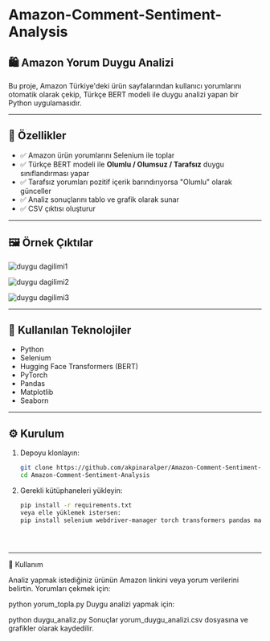 # Amazon-Comment-Sentiment-Analysis

## 🛍️ Amazon Yorum Duygu Analizi

Bu proje, Amazon Türkiye'deki ürün sayfalarından kullanıcı yorumlarını otomatik olarak çekip, Türkçe BERT modeli ile duygu analizi yapan bir Python uygulamasıdır.

---

## 🚀 Özellikler

- ✅ Amazon ürün yorumlarını Selenium ile toplar  
- ✅ Türkçe BERT modeli ile **Olumlu / Olumsuz / Tarafsız** duygu sınıflandırması yapar  
- ✅ Tarafsız yorumları pozitif içerik barındırıyorsa "Olumlu" olarak günceller  
- ✅ Analiz sonuçlarını tablo ve grafik olarak sunar  
- ✅ CSV çıktısı oluşturur

---

## 🖼️ Örnek Çıktılar

![duygu dagilimi1](https://github.com/user-attachments/assets/27af9da7-4165-4202-b6c2-2ad6be19bdc3)

![duygu dagilimi2](https://github.com/user-attachments/assets/acebfb67-abb5-4591-9ea4-9e4f873e1026)

![duygu dagilimi3](https://github.com/user-attachments/assets/aef00bec-fa37-40ad-b366-55e5850a7a38)

---

## 🧰 Kullanılan Teknolojiler

- Python  
- Selenium  
- Hugging Face Transformers (BERT)  
- PyTorch  
- Pandas  
- Matplotlib  
- Seaborn

---

## ⚙️ Kurulum

1. Depoyu klonlayın:

   ```bash
   git clone https://github.com/akpinaralper/Amazon-Comment-Sentiment-Analysis.git
   cd Amazon-Comment-Sentiment-Analysis

2. Gerekli kütüphaneleri yükleyin:

   ```bash
   pip install -r requirements.txt
   veya elle yüklemek istersen:
   pip install selenium webdriver-manager torch transformers pandas matplotlib seaborn





---
🚦 Kullanım

Analiz yapmak istediğiniz ürünün Amazon linkini veya yorum verilerini belirtin.
Yorumları çekmek için:

python yorum_topla.py
Duygu analizi yapmak için:

python duygu_analiz.py
Sonuçlar yorum_duygu_analizi.csv dosyasına ve grafikler olarak kaydedilir.
